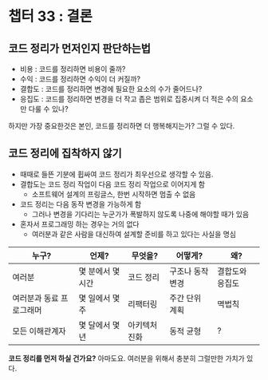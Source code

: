 # 챕터 33 : 결론

## 코드 정리가 먼저인지 판단하는법

* 비용 : 코드를 정리하면 비용이 줄까?
* 수익 : 코드를 정리하면 수익이 더 커질까?
* 결합도 : 코드를 정리하면 변경에 필요한 요소의 수가 줄어드나?
* 응집도 : 코드를 정리하면 변경을 더 작고 좁은 범위로 집중시켜 더 적은 수의 요소만 다룰 수 있나?

하지만 가장 중요한것은 본인, 코드를 정리하면 더 행복해지는가? 그럴 수 있다.

## 코드 정리에 집착하지 않기

* 때때로 들뜬 기분에 휩싸여 코드 정리가 최우선으로 생각할 수 있음.
* 결합도는 코드 정리 작업이 다음 코드 정리 작업으로 이어지게 함
    * 소프트웨어 설계의 프링글스, 한번 시작하면 멈출 수 없음
* 코드 정리는 다음 동작 변경을 가능하게 함
    * 그러나 변경을 기다리는 누군가가 폭발하지 않도록 나중에 해야할 때가 있음
* 혼자서 프로그래밍 하는 경우는 거의 없다
    * 여러분과 같은 사람을 대신하여 설계할 준비를 하고 있다는 사실을 명심

| 누구?          | 언제?                  | 무엇을?      | 어떻게?           | 왜?       |
|--------------|------------------------|--------------|------------------|----------|
| 여러분          | 몇 분에서 몇 시간      | 코드 정리    | 구조나 동작 변경 | 결합도와 응집도 |
| 여러분과 동료 프로그래머 | 몇 일에서 몇 주      | 리팩터링      | 주간 단위 계획   | 멱법칙      |
| 모든 이해관계자     | 몇 달에서 몇 년       | 아키텍처 진화| 동적 균형        | ?        |

**코드 정리를 먼저 하실 건가요?** 아마도요. 여러분을 위해서 충분히 그럴만한 가치가 있다.
